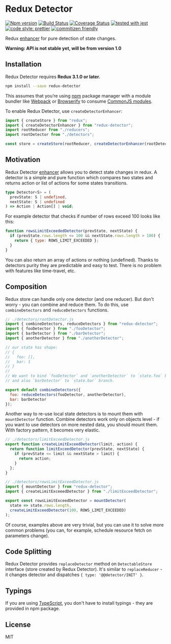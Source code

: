 # Redux Detector

[![Npm version](https://img.shields.io/npm/v/redux-detector.svg?style=flat-square)](https://www.npmjs.com/package/redux-detector)
[![Build Status](https://travis-ci.org/piotr-oles/redux-detector.svg?branch=master)](https://travis-ci.org/piotr-oles/redux-detector)
[![Coverage Status](https://coveralls.io/repos/github/piotr-oles/redux-detector/badge.svg?branch=master)](https://coveralls.io/github/piotr-oles/redux-detector?branch=master)
[![tested with jest](https://img.shields.io/badge/tested_with-jest-99424f.svg)](https://github.com/facebook/jest)
[![code style: prettier](https://img.shields.io/badge/code_style-prettier-ff69b4.svg)](https://github.com/prettier/prettier)
[![commitizen friendly](https://img.shields.io/badge/commitizen-friendly-brightgreen.svg)](http://commitizen.github.io/cz-cli/)

Redux [enhancer](http://redux.js.org/docs/api/createStore.html) for pure detection of state changes.

**Warning: API is not stable yet, will be from version 1.0**

## Installation

Redux Detector requires **Redux 3.1.0 or later.**

```sh
npm install --save redux-detector
```

This assumes that you’re using [npm](http://npmjs.com/) package manager with a module bundler like
[Webpack](http://webpack.github.io/) or [Browserify](http://browserify.org/) to consume
[CommonJS modules](http://webpack.github.io/docs/commonjs.html).

To enable Redux Detector, use `createDetectorEnhancer`:

```js
import { createStore } from "redux";
import { createDetectorEnhancer } from "redux-detector";
import rootReducer from "./reducers";
import rootDetector from "./detectors";

const store = createStore(rootReducer, createDetectorEnhancer(rootDetector));
```

## Motivation

Redux Detector [enhancer](http://redux.js.org/docs/api/createStore.html) allows you to detect state changes in redux.
A detector is a simple and pure function which compares two states and returns action or list of actions for some states transitions.

```typescript
type Detector<S> = (
  prevState: S | undefined,
  nextState: S | undefined
) => Action | Action[] | void;
```

For example detector that checks if number of rows exceed 100 looks like this:

```js
function rowsLimitExceededDetector(prevState, nextState) {
  if (prevState.rows.length <= 100 && nextState.rows.length > 100) {
    return { type: ROWS_LIMIT_EXCEEDED };
  }
}
```

You can also return an array of actions or nothing (undefined).
Thanks to detectors purity they are predictable and easy to test. There is no problem with features like time-travel, etc.

## Composition

Redux store can handle only one detector (and one reducer). But don't worry - you can combine and reduce them. To do this, use
`combineDetectors` and `reduceDetectors` functions.

```js
// ./detectors/rootDetector.js
import { combineDetectors, reduceDetectors } from "redux-detector";
import { fooDetector } from "./fooDetector";
import { barDetector } from "./barDetector";
import { anotherDetector } from "./anotherDetector";

// our state has shape:
// {
//   foo: [],
//   bar: 1
// }
//
// We want to bind `fooDetector` and `anotherDetector` to `state.foo` branch (they should run in sequence)
// and also `barDetector` to `state.bar` branch.

export default combineDetectors({
  foo: reduceDetectors(fooDetector, anotherDetector),
  bar: barDetector
});
```

Another way to re-use local state detectors is to mount them with `mountDetector` function. Combine detectors work only on objects level -
if you want to use detectors on more nested data, you should mount them. With factory pattern, it becomes very elastic.

```js
// ./detectors/limitExceedDetector.js
export function createLimitExceedDetector(limit, action) {
  return function limitExceedDetector(prevState, nextState) {
    if (prevState <= limit && nextState > limit) {
      return action;
    }
  };
}

// ./detectors/rowsLimitExceedDetector.js
import { mountDetector } from "redux-detector";
import { createLimitExceeedDetector } from "./limitExceedDetector";

export const rowsLimitExceedDetector = mountDetector(
  state => state.rows.length,
  createLimitExceedDetector(100, ROWS_LIMIT_EXCEEDED)
);
```

Of course, examples above are very trivial, but you can use it to solve more common problems
(you can, for example, schedule resource fetch on parameters change).

## Code Splitting

Redux Detector provides `replaceDetector` method on `DetectableStore` interface (store created by Redux Detector). It's similar to
`replaceReducer` - it changes detector and dispatches `{ type: '@@detector/INIT' }`.

## Typings

If you are using [TypeScript](https://www.typescriptlang.org/), you don't have to install typings - they are provided in npm package.

## License

MIT
